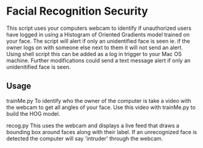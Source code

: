 # Facial Recognition Security

This script uses your computers webcam to identify if unauthorized users have logged in using a Histogram of Oriented Gradients model trained on your face. The script will alert if only an unidentified face is seen ie. if the owner logs on with someone else next to them it will not send an alert. Using shell script this can be added as a log in trigger to your Mac OS machine. Further modifications could send a text message alert if only an unidenitified face is seen.

## Usage

trainMe.py
To identify who the owner of the computer is take a video with the webcam to get all angles of your face. Use this video with trainMe.py to build the HOG model.

recog.py
This uses the webcam and displays a live feed that draws a bounding box around faces along with their label. If an unrecognized face is detected the computer
will say 'intruder' through the webcam.
